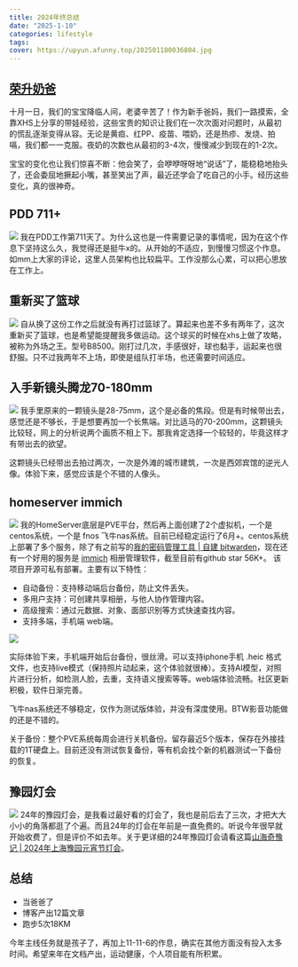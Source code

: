 ```yaml
---
title: 2024年终总结
date: "2025-1-10"
categories: lifestyle
tags:
cover: https://upyun.afunny.top/202501180036804.jpg
---
```


##  [荣升奶爸](/my-son-born)
十月一日，我们的宝宝降临人间，老婆辛苦了！作为新手爸妈，我们一路摸索，全靠XHS上分享的带娃经验，这些宝贵的知识让我们在一次次面对问题时，从最初的慌乱逐渐变得从容。无论是黄疸、红PP、疫苗、喂奶，还是热疹、发烧、拍嗝，我们都一一克服。夜奶的次数也从最初的3-4次，慢慢减少到现在的1-2次。

宝宝的变化也让我们惊喜不断：他会笑了，会咿咿呀呀地“说话”了，能稳稳地抬头了，还会委屈地撅起小嘴，甚至笑出了声，最近还学会了吃自己的小手。经历这些变化，真的很神奇。
## PDD 711+
![](https://upyun.afunny.top/202501172321746.jpg)
我在PDD工作第711天了。为什么这也是一件需要记录的事情呢，因为在这个作息下坚持这么久，我觉得还是挺牛x的。从开始的不适应，到慢慢习惯这个作息。如mm上大家的评论，这里人员架构也比较扁平。工作没那么心累，可以把心思放在工作上。
## 重新买了篮球
![](https://upyun.afunny.top/202501172312788.jpg)
自从换了这份工作之后就没有再打过篮球了。算起来也差不多有两年了，这次重新买了篮球，也是希望能提醒我多做运动。这个球买的时候在xhs上做了攻略，被称为外场之王。型号B8500。刚打过几次，手感很好，球也黏手，运起来也很舒服。只不过我两年不上场，即使是组队打半场，也还需要时间适应。
## 入手新镜头腾龙70-180mm
![](https://upyun.afunny.top/202501180018915.jpg)
我手里原来的一颗镜头是28-75mm，这个是必备的焦段。但是有时候带出去，感觉还是不够长，于是想要再加一个长焦端。对比适马的70-200mm，这颗镜头比较轻，网上的分析说两个画质不相上下。那我肯定选择一个较轻的，毕竟这样才有带出去的欲望。

这颗镜头已经带出去拍过两次，一次是外滩的城市建筑，一次是西郊宾馆的逆光人像。体验下来，感觉应该是个不错的人像头。


## homeserver immich
![](https://upyun.afunny.top/202501172344051.png)
我的HomeServer底层是PVE平台，然后再上面创建了2个虚拟机，一个是centos系统，一个是 fnos 飞牛nas系统。目前已经稳定运行了6月+。centos系统上部署了多个服务，除了有之前写的[我的密码管理工具 | 自建 bitwarden](/bitwarden)，现在还有一个好用的服务是 [immich](https://github.com/immich-app/immich/) 相册管理软件，截至目前有github star 56K+。
该项目开源可私有部署。主要有以下特性：
- 自动备份：支持移动端后台备份，防止文件丢失。
- 多用户支持：可创建共享相册，与他人协作管理内容。
- 高级搜索：通过元数据、对象、面部识别等方式快速查找内容。
- 支持多端，手机端 web端。

![](https://upyun.afunny.top/202501172358426.png)

实际体验下来，手机端开始后台备份，很丝滑。可以支持iphone手机 .heic 格式文件，也支持live模式（保持照片动起来，这个体验就很棒）。支持AI模型，对照片进行分析，如检测人脸，去重，支持语义搜索等等。web端体验流畅。社区更新积极，软件日渐完善。

飞牛nas系统还不够稳定，仅作为测试版体验，并没有深度使用。BTW影音功能做的还是不错的。

关于备份：整个PVE系统每周会进行关机备份。留存最近5个版本，保存在外接挂载的1T硬盘上。目前还没有测试恢复备份，等有机会找个新的机器测试一下备份的恢复。

## 豫园灯会
![](https://upyun.afunny.top/202501102258229.jpeg)
24年的豫园灯会，是我看过最好看的灯会了，我也是前后去了三次，才把大大小小的角落都逛了个遍。而且24年的灯会在年前是一直免费的。听说今年很早就开始收费了，但是评价不如去年。关于更详细的24年豫园灯会请看这篇[山海奇豫记 | 2024年上海豫园元宵节灯会](/2024-yuyuan-light)。

## 总结
- 当爸爸了
- 博客产出12篇文章
- 跑步5次18KM

今年主线任务就是孩子了，再加上11-11-6的作息，确实在其他方面没有投入太多时间。希望来年在文档产出，运动健康，个人项目能有所积累。
